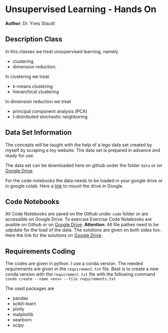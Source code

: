 # Unsupervised Learning - Hands On
**Author**: Dr. Yves Staudt

## Description Class
In this classes we treat unsupervised learning, namely

- clustering
- dimension reduction.

In clustering we treat 
- k-means clustering
- hierarchical clustering

In dimension reduction we treat 
- principal component analysis (PCA)
- t-distributed stochastic neighboring.

## Data Set Information
The concepts will be taught with the help of a lego data set created by myself by scraping a toy website. 
The data set is prepared in advance and ready for use. 

The data set can be downloaded here on github under the folder `data` or on [Google Drive](https://drive.google.com/file/d/1s7wTVpTldaoaDjkPHIiuqHwHTbBeD8b0/view?usp=share_link). 

For the code notebooks the data needs to be loaded in your google drive or in google colab. 
Here a [link](https://colab.research.google.com/notebooks/io.ipynb) to mount the drive in Google. 

## Code Notebooks
All Code Notebooks are saved on the Github under `code` folder or are accessible on Google Drive. 
To exercsie Exercise Code Notebooks are avaible on Github or on [Google Drive](https://drive.google.com/drive/folders/1zcY4OQ1kW4B8zeosEM5Ab2fqD0-oH9se?usp=share_link).
**Attention**: All file pathes need to be udpdate for the load of the data. 
The solutions are given on both sides too. Here the link for the solutions on [Google Drive](https://drive.google.com/drive/folders/1LARWvjDaBIq0bHZy7SYNtusCu0lqxxLp?usp=share_link). 

## Requirements Coding
The codes are given in python. I use a conda version. The needed requirements are given in the `requirement.txt` file. 
Best is to create a new conda version with the `requirement.txt` file with the following command `conda create --name <env> --file requirements.txt`

The used packages are
- pandas
- scikit-learn
- plotly
- matplotlib
- searborn
- scipy

